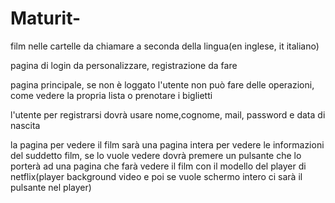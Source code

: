 # Maturit-

film nelle cartelle da chiamare a seconda della lingua(en inglese, it italiano)

pagina di login da personalizzare, registrazione da fare

pagina principale, se non è loggato l'utente non può fare delle operazioni, come vedere la propria lista o prenotare i biglietti

l'utente per registrarsi dovrà usare nome,cognome, mail, password e data di nascita

la pagina per vedere il film sarà una pagina intera per vedere le informazioni del suddetto film, se lo vuole
 vedere dovrà premere un pulsante che lo porterà ad una pagina che farà vedere il film con il modello del 
player di netflix(player background video e poi se vuole schermo intero ci sarà il pulsante nel player)

